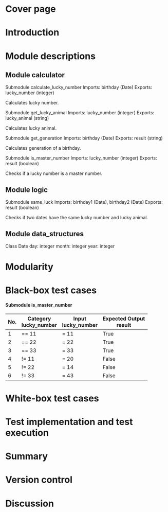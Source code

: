 # Cover page

# Introduction

# Module descriptions

## Module calculator

Submodule calculate_lucky_number
Imports: birthday (Date)
Exports: lucky_number (integer)

Calculates lucky number.

Submodule get_lucky_animal
Imports: lucky_number (integer)
Exports: lucky_animal (string)

Calculates lucky animal.

Submodule get_generation
Imports: birthday (Date)
Exports: result (string)

Calculates generation of a birthday.

Submodule is_master_number
Imports: lucky_number (integer)
Exports: result (boolean)

Checks if a lucky number is a master number.

## Module logic

Submodule same_luck
Imports: birthday1 (Date), birthday2 (Date)
Exports: result (boolean)

Checks if two dates have the same lucky number and lucky animal.

## Module data_structures

Class Date
day: integer
month: integer
year: integer

# Modularity

# Black-box test cases

#### Submodule is_master_number
| No. | Category<br>lucky_number | Input<br>lucky_number | Expected Output<br>result |
| --- | ------------------------ | --------------------- | ------------------------- |
| 1   | == 11                    | = 11                  | True                      |
| 2   | == 22                    | = 22                  | True                      |
| 3   | == 33                    | = 33                  | True                      |
| 4   | != 11                    | = 20                  | False                     |
| 5   | != 22                    | = 14                  | False                     |
| 6   | != 33                    | = 43                  | False                     |


# White-box test cases

# Test implementation and test execution

# Summary

# Version control

# Discussion